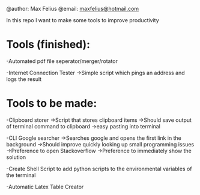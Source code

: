 @author: Max Felius
@email: maxfelius@hotmail.com

In this repo I want to make some tools to improve productivity

# Tools (finished):
-Automated pdf file seperator/merger/rotator

-Internet Connection Tester
->Simple script which pings an address and logs the result

# Tools to be made:
-Clipboard storer
->Script that stores clipboard items
->Should save output of terminal command to clipboard
->easy pasting into terminal

-CLI Google searcher
->Searches google and opens the first link in the background
->Should improve quickly looking up small programming issues
->Preference to open Stackoverflow
->Preference to immediately show the solution

-Create Shell Script to add python scripts to the environmental variables of the terminal

-Automatic Latex Table Creator
